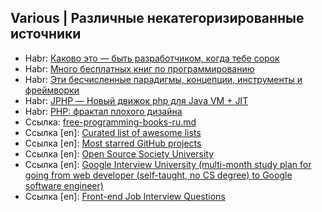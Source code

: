 ## Various | Различные некатегоризированные источники

* Habr: [Каково это — быть разработчиком, когда тебе сорок](https://habrahabr.ru/post/282674/)
* Habr: [Много бесплатных книг по программированию](https://habrahabr.ru/post/191312/)
* Habr: [Эти бесчисленные парадигмы, концепции, инструменты и фреймворки](https://habrahabr.ru/post/117365/)
* Habr: [JPHP — Новый движок php для Java VM + JIT](https://habrahabr.ru/post/216651/)
* Habr: [PHP: фрактал плохого дизайна](https://habrahabr.ru/post/142140/)
* Ссылка: [free-programming-books-ru.md](https://github.com/vhf/free-programming-books/blob/master/free-programming-books-ru.md)
* Ссылка [en]: [Curated list of awesome lists](https://github.com/sindresorhus/awesome)
* Ссылка [en]: [Most starred GitHub projects](https://github.com/search?o=desc&q=stars%3A%3E2000&ref=searchresults&s=stars&type=Repositories&utf8=%E2%9C%93)
* Ссылка [en]: [Open Source Society University](https://github.com/open-source-society/computer-science)
* Ссылка [en]: [Google Interview University (multi-month study plan for going from web developer (self-taught, no CS degree) to Google software engineer)](https://github.com/jwasham/google-interview-university)
* Ссылка [en]: [Front-end Job Interview Questions](https://github.com/h5bp/Front-end-Developer-Interview-Questions)
